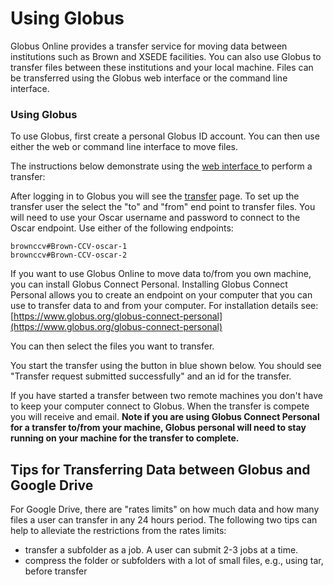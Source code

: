 # Using Globus

Globus Online provides a transfer service for moving data between institutions such as Brown and XSEDE facilities. You can also use Globus to transfer files between these institutions and your local machine. Files can be transferred using the Globus web interface or the command line interface.

### Using Globus

To use Globus, first create a personal Globus ID account. You can then use either the web or command line interface to move files.

The instructions below demonstrate using the [web interface ](https://app.globus.org/file-manager)to perform a transfer:

After logging in to Globus you will see the [transfer](https://app.globus.org/file-manager) page. To set up the transfer user the select the "to" and "from" end point to transfer files.  You will need to use your Oscar username and password to connect to the Oscar endpoint. Use either of the following endpoints:

```text
brownccv#Brown-CCV-oscar-1
brownccv#Brown-CCV-oscar-2
```

If you want to use Globus Online to move data to/from you own machine, you can install Globus Connect Personal. Installing Globus Connect Personal allows you to create an endpoint on your computer that you can use to transfer data to and from your computer. For installation details see: [https://www.globus.org/globus-connect-personal](https://www.globus.org/globus-connect-personal)

You can then select the files you want to transfer.

You start the transfer using the button in blue shown below. You should see "Transfer request submitted successfully" and an id for the transfer. 

If you have started a transfer between two remote machines you don't have to keep your computer connect to Globus. When the transfer is compete you will receive and email. **Note if you are using Globus Connect Personal for a transfer to/from your machine, Globus personal will need to stay running on your machine for the transfer to complete.**



## Tips for Transferring Data between Globus and Google Drive

For Google Drive, there are "rates limits" on how much data and how many files a user can transfer in any 24 hours period. The following two tips can help to alleviate the restrictions from the rates limits:

* transfer a subfolder as a job. A user can submit 2-3 jobs at a time.
* compress the folder or subfolders with a lot of small files, e.g., using tar, before transfer

